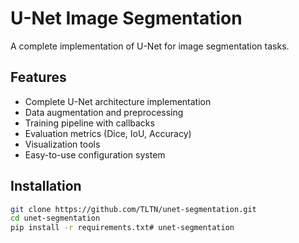 # U-Net Image Segmentation

A complete implementation of U-Net for image segmentation tasks.

## Features

- Complete U-Net architecture implementation
- Data augmentation and preprocessing
- Training pipeline with callbacks
- Evaluation metrics (Dice, IoU, Accuracy)
- Visualization tools
- Easy-to-use configuration system

## Installation
```bash
git clone https://github.com/TLTN/unet-segmentation.git
cd unet-segmentation
pip install -r requirements.txt#   u n e t - s e g m e n t a t i o n  
 